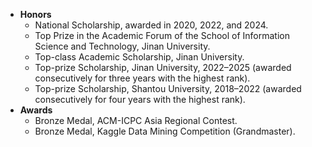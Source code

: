 - **Honors**
  - National Scholarship, awarded in 2020, 2022, and 2024. 
  - Top Prize in the Academic Forum of the School of Information Science and Technology, Jinan University.
  - Top-class Academic Scholarship, Jinan University.  
  - Top-prize Scholarship, Jinan University, 2022–2025 (awarded consecutively for three years with the highest rank).  
  - Top-prize Scholarship, Shantou University, 2018–2022 (awarded consecutively for four years with the highest rank). 
- **Awards**
  - Bronze Medal, ACM-ICPC Asia Regional Contest.  
  - Bronze Medal, Kaggle Data Mining Competition (Grandmaster).  